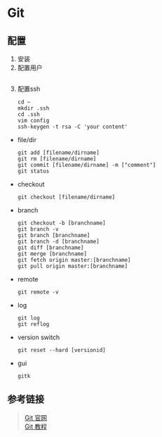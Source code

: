 # Git
## 配置
1. 安装
1. 配置用户
    ``` shell

    ```
1. 配置ssh
    ``` shell
    cd ~
    mkdir .ssh
    cd .ssh
    vim config
    ssh-keygen -t rsa -C 'your content'
    ```

* file/dir
    ```
    git add [filename/dirname]
    git rm [filename/dirname]
    git commit [filename/dirname] -m ["comment"]
    git status
    ```

* checkout
    ```
    git checkout [filename/dirname]
    ```

* branch
    ```
    git checkout -b [branchname]
    git branch -v 
    git branch [branchname]
    git branch -d [branchname]
    git diff [branchname]
    git merge [branchname]
    git fetch origin master:[branchname]
    git pull origin master:[branchname]
    ```

* remote
    ```
    git remote -v
    ```

* log
    ```
    git log
    git reflog
    ```

* version switch
    ```
    git reset --hard [versionid]
    ```

* gui
    ```
    gitk
    ```

## 参考链接
> [Git 官网](https://git-scm.com/)  
> [Git 教程](https://www.liaoxuefeng.com/wiki/0013739516305929606dd18361248578c67b8067c8c017b000)